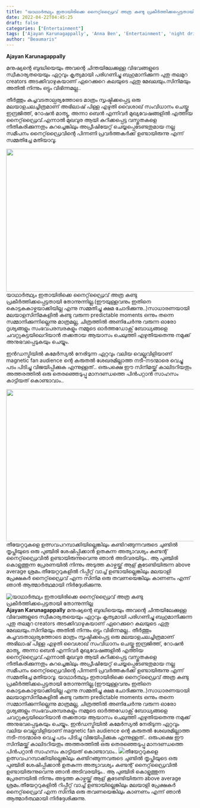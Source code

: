 ```yaml
---
title: "യാഥാർത്ഥ്യം ഇതായിരിക്കെ നൈറ്റ്‌ഡ്രൈവ് അത്ര കണ്ടു പ്രകീർത്തിക്കപ്പെട്ടതായി തോന്നുന്നില്ല"
date: 2022-04-22T04:45:25
draft: false
categories: ["Entertainment"]
tags: ['Ajayan Karunagappally', 'Anna Ben', 'Entertainment', 'night drive', 'Roshan mathew', 'vaishakh']
author: "Beaumaris"
---
```


<strong>Ajayan Karunagappally</strong>

മനുഷ്യന്റെ ബുദ്ധിയെയും അവന്റെ ചിന്തയിലേക്കുള്ള വിഭവങ്ങളുടെ സ്വീകാര്യതയെയും ഏറ്റവും കൃത്യമായി പരിഗണിച്ചു ബഹുമാനിക്കുന്ന പുതു തലമുറ creators അടക്കിവാഴുകയാണ് ഏറെക്കുറെ കലയുടെ ഏതു മേഖലയും.സിനിമയും അതിൽ നിന്നും ഒട്ടും വിഭിന്നമല്ല..

തീർത്തും കച്ചവടതാല്പര്യത്തോടെ മാത്രം സൃഷ്ടിക്കപ്പെട്ട ഒരു മലയാളചലച്ചിത്രമാണ് അഭിലാഷ് പിള്ള എഴുതി വൈശാഖ് സംവിധാനം ചെയ്തു ഇന്ദ്രജിത്ത്, റോഷൻ മാത്യു, അന്നാ ബെൻ എന്നിവർ മുഖ്യവേഷങ്ങളിൽ എത്തിയ നൈറ്റ്‌ഡ്രൈവ്.എന്നാൽ മുഖവുര ആയി കുറിക്കപ്പെട്ട വസ്തുതകളെ നീതികരിക്കുന്നതും കുറച്ചെങ്കിലും അപ്രീഷിയേറ്റ്‌ ചെയ്യപ്പെടേണ്ടതുമായ നല്ല സമീപനം നൈറ്റ്‌ഡ്രൈവിന്റെ പിന്നണി പ്രവർത്തകർക്ക് ഉണ്ടായിരുന്നു എന്ന് സമ്മതിച്ചേ മതിയാവൂ.

<img class="wp-image-330666 aligncenter" src="https://cdn.boolokam.com/articles/2022/04/uuuuku.jpg" alt="" width="737" height="384" />യാഥാർത്ഥ്യം ഇതായിരിക്കെ നൈറ്റ്‌ഡ്രൈവ് അത്ര കണ്ടു പ്രകീർത്തിക്കപ്പെട്ടതായി തോന്നുന്നില്ല.(ഈയുള്ളവനും ഇതിനെ കൊട്ടകകാഴ്ചയാക്കിയില്ല എന്നു സമ്മതിച്ചു ക്ഷമ ചോദിക്കുന്നു..)സാധാരണയായി മലയാളസിനിമകളിൽ കണ്ടു വരുന്ന predictable moments ഒന്നും തന്നെ സമ്മാനിക്കുന്നില്ലെന്നു മാത്രമല്ല, ചിത്രത്തിൽ അണിചേർന്നു വരുന്ന ഓരോ ദൃശ്യങ്ങളും സംഭവപരമ്പരകളും നമ്മുടെ ഓർത്തഡോക്സ് ബോധ്യങ്ങളെ ചവറ്റുകുട്ടയിലെറിയാൻ തക്കതായ ആയാസം ചെലുത്തി എഴുതിയതെന്നു നമുക്ക് അനുഭവപ്പെടുകയും ചെയ്യും.

ഇൻഡസ്ട്രിയിൽ കമേർസ്യൽ നേരിടുന്ന ഏറ്റവും വലിയ വെല്ലുവിളിയാണ് magnetic fan audience ന്റെ കരുതൽ ശേഖരമില്ലാത്ത നടീ-നടന്മാരെ വെച്ചു പടം പിടിച്ചു വിജയിപ്പിക്കുക എന്നുള്ളത്.. ഒരുപക്ഷെ ഈ സിനിമയ്ക്ക് കാലിടറിയതും അത്തരത്തിൽ ഒരു തെരഞ്ഞെടുപ്പു മാനദണ്ഡത്തെ പിൻപറ്റാൻ സാഹസം കാട്ടിയത് കൊണ്ടാവാം..

<img class="wp-image-330667 aligncenter" src="https://cdn.boolokam.com/articles/2022/04/ukkuu.jpg" alt="" width="785" height="409" />തീയേറ്ററുകളെ ഉത്സവപറമ്പാക്കിയില്ലെങ്കിലും കണ്ടിറങ്ങുന്നവരുടെ ചുണ്ടിൽ തൃപ്തിയുടെ ഒരു പുഞ്ചിരി ശേഷിപ്പിക്കാൻ ഉതകുന്ന അത്യാവശ്യം കണ്ടന്റ് നൈറ്റ്‌ഡ്രൈവിൽ ഉണ്ടായിരുന്നുവെന്നു ഞാൻ അടിവരയിടും.. ആ പുഞ്ചിരി കൊളുത്തുന്ന പ്രേരണയിൽ നിന്നും അടുത്ത കാഴ്ചയ്ക്ക് ആള് കൂടേണ്ടിയിരുന്ന above average ശ്രമം.തീയേറ്ററുകളിൽ റിപ്പീറ്റ് വാച്ച് ഉണ്ടായില്ലെങ്കിലും മലയാളി പ്രേക്ഷകർ നൈറ്റ്‌ഡ്രൈവ് എന്ന സിനിമ ഒരു തവണയെങ്കിലും കാണണം എന്ന് ഞാൻ ആത്മാർത്ഥമായി നിർദ്ദേശിക്കുന്നു.


![യാഥാർത്ഥ്യം ഇതായിരിക്കെ നൈറ്റ്‌ഡ്രൈവ് അത്ര കണ്ടു പ്രകീർത്തിക്കപ്പെട്ടതായി തോന്നുന്നില്ല](https://cdn.boolokam.com/articles/2022/04/uuuuku.jpg)**Ajayan Karunagappally** മനുഷ്യന്റെ ബുദ്ധിയെയും അവന്റെ ചിന്തയിലേക്കുള്ള വിഭവങ്ങളുടെ സ്വീകാര്യതയെയും ഏറ്റവും കൃത്യമായി പരിഗണിച്ചു ബഹുമാനിക്കുന്ന പുതു തലമുറ creators അടക്കിവാഴുകയാണ് ഏറെക്കുറെ കലയുടെ ഏതു മേഖലയും.സിനിമയും അതിൽ നിന്നും ഒട്ടും വിഭിന്നമല്ല.. തീർത്തും കച്ചവടതാല്പര്യത്തോടെ മാത്രം സൃഷ്ടിക്കപ്പെട്ട ഒരു മലയാളചലച്ചിത്രമാണ് അഭിലാഷ് പിള്ള എഴുതി വൈശാഖ് സംവിധാനം ചെയ്തു ഇന്ദ്രജിത്ത്, റോഷൻ മാത്യു, അന്നാ ബെൻ എന്നിവർ മുഖ്യവേഷങ്ങളിൽ എത്തിയ നൈറ്റ്‌ഡ്രൈവ്.എന്നാൽ മുഖവുര ആയി കുറിക്കപ്പെട്ട വസ്തുതകളെ നീതികരിക്കുന്നതും കുറച്ചെങ്കിലും അപ്രീഷിയേറ്റ്‌ ചെയ്യപ്പെടേണ്ടതുമായ നല്ല സമീപനം നൈറ്റ്‌ഡ്രൈവിന്റെ പിന്നണി പ്രവർത്തകർക്ക് ഉണ്ടായിരുന്നു എന്ന് സമ്മതിച്ചേ മതിയാവൂ. യാഥാർത്ഥ്യം ഇതായിരിക്കെ നൈറ്റ്‌ഡ്രൈവ് അത്ര കണ്ടു പ്രകീർത്തിക്കപ്പെട്ടതായി തോന്നുന്നില്ല.(ഈയുള്ളവനും ഇതിനെ കൊട്ടകകാഴ്ചയാക്കിയില്ല എന്നു സമ്മതിച്ചു ക്ഷമ ചോദിക്കുന്നു..)സാധാരണയായി മലയാളസിനിമകളിൽ കണ്ടു വരുന്ന predictable moments ഒന്നും തന്നെ സമ്മാനിക്കുന്നില്ലെന്നു മാത്രമല്ല, ചിത്രത്തിൽ അണിചേർന്നു വരുന്ന ഓരോ ദൃശ്യങ്ങളും സംഭവപരമ്പരകളും നമ്മുടെ ഓർത്തഡോക്സ് ബോധ്യങ്ങളെ ചവറ്റുകുട്ടയിലെറിയാൻ തക്കതായ ആയാസം ചെലുത്തി എഴുതിയതെന്നു നമുക്ക് അനുഭവപ്പെടുകയും ചെയ്യും. ഇൻഡസ്ട്രിയിൽ കമേർസ്യൽ നേരിടുന്ന ഏറ്റവും വലിയ വെല്ലുവിളിയാണ് magnetic fan audience ന്റെ കരുതൽ ശേഖരമില്ലാത്ത നടീ-നടന്മാരെ വെച്ചു പടം പിടിച്ചു വിജയിപ്പിക്കുക എന്നുള്ളത്.. ഒരുപക്ഷെ ഈ സിനിമയ്ക്ക് കാലിടറിയതും അത്തരത്തിൽ ഒരു തെരഞ്ഞെടുപ്പു മാനദണ്ഡത്തെ പിൻപറ്റാൻ സാഹസം കാട്ടിയത് കൊണ്ടാവാം.. ![](https://cdn.boolokam.com/articles/2022/04/ukkuu.jpg)തീയേറ്ററുകളെ ഉത്സവപറമ്പാക്കിയില്ലെങ്കിലും കണ്ടിറങ്ങുന്നവരുടെ ചുണ്ടിൽ തൃപ്തിയുടെ ഒരു പുഞ്ചിരി ശേഷിപ്പിക്കാൻ ഉതകുന്ന അത്യാവശ്യം കണ്ടന്റ് നൈറ്റ്‌ഡ്രൈവിൽ ഉണ്ടായിരുന്നുവെന്നു ഞാൻ അടിവരയിടും.. ആ പുഞ്ചിരി കൊളുത്തുന്ന പ്രേരണയിൽ നിന്നും അടുത്ത കാഴ്ചയ്ക്ക് ആള് കൂടേണ്ടിയിരുന്ന above average ശ്രമം.തീയേറ്ററുകളിൽ റിപ്പീറ്റ് വാച്ച് ഉണ്ടായില്ലെങ്കിലും മലയാളി പ്രേക്ഷകർ നൈറ്റ്‌ഡ്രൈവ് എന്ന സിനിമ ഒരു തവണയെങ്കിലും കാണണം എന്ന് ഞാൻ ആത്മാർത്ഥമായി നിർദ്ദേശിക്കുന്നു.
